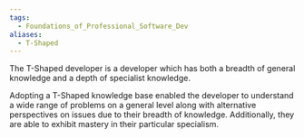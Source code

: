 ```yaml
---
tags:
  - Foundations_of_Professional_Software_Dev
aliases:
  - T-Shaped
---
```

The T-Shaped developer is a developer which has both a breadth of general knowledge and a depth of specialist knowledge.

Adopting a T-Shaped knowledge base enabled the developer to understand a wide range of problems on a general level along with alternative perspectives on issues due to their breadth of knowledge. Additionally, they are able to exhibit mastery in their particular specialism.